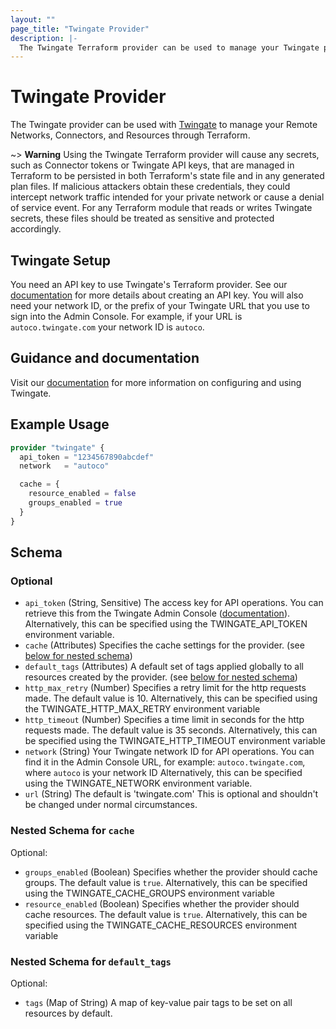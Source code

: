 ```yaml
---
layout: ""
page_title: "Twingate Provider"
description: |-
  The Twingate Terraform provider can be used to manage your Twingate private network in Terraform
---
```


# Twingate Provider

The Twingate provider can be used with [Twingate](https://www.twingate.com) to manage your Remote Networks, Connectors, and Resources through Terraform.

~> **Warning** Using the Twingate Terraform provider will cause any secrets, such as Connector tokens or Twingate API keys, that are managed in Terraform to be persisted in both Terraform's state file and in any generated plan files. If malicious attackers obtain these credentials, they could intercept network traffic intended for your private network or cause a denial of service event. For any Terraform module that reads or writes Twingate secrets, these files should be treated as sensitive and protected accordingly.

## Twingate Setup

You need an API key to use Twingate's Terraform provider. See our [documentation](https://docs.twingate.com/docs/api-overview) for more details about creating an API key. You will also need your network ID, or the prefix of your Twingate URL that you use to sign into the Admin Console. For example, if your URL is `autoco.twingate.com` your network ID is `autoco`.

## Guidance and documentation

Visit our [documentation](https://docs.twingate.com/docs) for more information on configuring and using Twingate.

## Example Usage

```terraform
provider "twingate" {
  api_token = "1234567890abcdef"
  network   = "autoco"

  cache = {
    resource_enabled = false
    groups_enabled = true
  }
}
```

<!-- schema generated by tfplugindocs -->
## Schema

### Optional

- `api_token` (String, Sensitive) The access key for API operations. You can retrieve this
from the Twingate Admin Console ([documentation](https://docs.twingate.com/docs/api-overview)).
Alternatively, this can be specified using the TWINGATE_API_TOKEN environment variable.
- `cache` (Attributes) Specifies the cache settings for the provider. (see [below for nested schema](#nestedatt--cache))
- `default_tags` (Attributes) A default set of tags applied globally to all resources created by the provider. (see [below for nested schema](#nestedatt--default_tags))
- `http_max_retry` (Number) Specifies a retry limit for the http requests made. The default value is 10.
Alternatively, this can be specified using the TWINGATE_HTTP_MAX_RETRY environment variable
- `http_timeout` (Number) Specifies a time limit in seconds for the http requests made. The default value is 35 seconds.
Alternatively, this can be specified using the TWINGATE_HTTP_TIMEOUT environment variable
- `network` (String) Your Twingate network ID for API operations.
You can find it in the Admin Console URL, for example:
`autoco.twingate.com`, where `autoco` is your network ID
Alternatively, this can be specified using the TWINGATE_NETWORK environment variable.
- `url` (String) The default is 'twingate.com'
This is optional and shouldn't be changed under normal circumstances.

<a id="nestedatt--cache"></a>
### Nested Schema for `cache`

Optional:

- `groups_enabled` (Boolean) Specifies whether the provider should cache groups. The default value is `true`.
Alternatively, this can be specified using the TWINGATE_CACHE_GROUPS environment variable
- `resource_enabled` (Boolean) Specifies whether the provider should cache resources. The default value is `true`.
Alternatively, this can be specified using the TWINGATE_CACHE_RESOURCES environment variable


<a id="nestedatt--default_tags"></a>
### Nested Schema for `default_tags`

Optional:

- `tags` (Map of String) A map of key-value pair tags to be set on all resources by default.